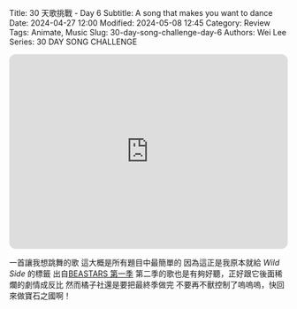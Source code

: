 Title: 30 天歌挑戰 - Day 6
Subtitle: A song that makes you want to dance
Date: 2024-04-27 12:00
Modified: 2024-05-08 12:45
Category: Review
Tags: Animate, Music
Slug: 30-day-song-challenge-day-6
Authors: Wei Lee
Series: 30 DAY SONG CHALLENGE

<iframe style="border-radius:12px" src="https://open.spotify.com/embed/track/2RSPQJ483jRL1KNtMuKqgh?utm_source=generator" width="100%" height="352" frameBorder="0" allowfullscreen="" allow="autoplay; clipboard-write; encrypted-media; fullscreen; picture-in-picture" loading="lazy"></iframe>

<!--more-->

一首讓我想跳舞的歌
這大概是所有題目中最簡單的
因為這正是我原本就給 *Wild Side* 的標籤
出自[BEASTARS 第一季](https://www.netflix.com/title/81054847)
第二季的歌也是有夠好聽，正好跟它後面稀爛的劇情成反比
然而橘子社還是要把最終季做完
不要再不獸控制了嗚嗚嗚，快回來做寶石之國啊！
